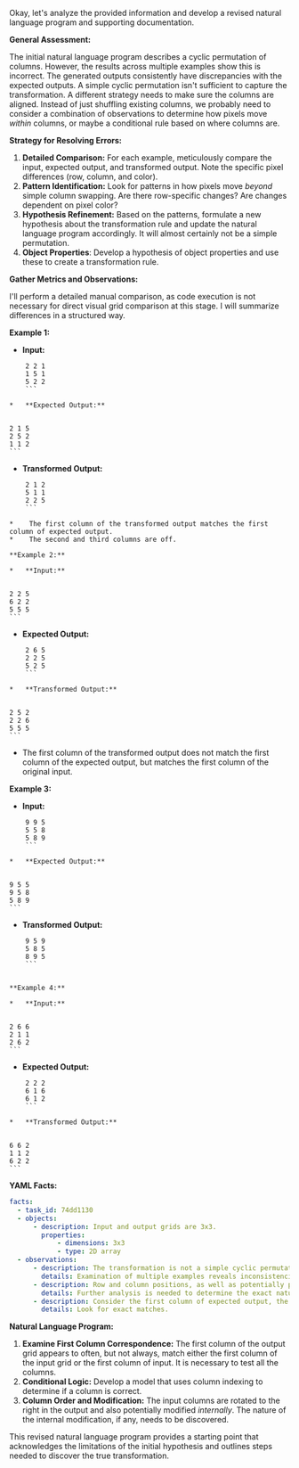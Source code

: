 Okay, let's analyze the provided information and develop a revised natural language program and supporting documentation.

**General Assessment:**

The initial natural language program describes a cyclic permutation of columns. However, the results across multiple examples show this is incorrect. The generated outputs consistently have discrepancies with the expected outputs. A simple cyclic permutation isn't sufficient to capture the transformation. A different strategy needs to make sure the columns are aligned. Instead of just shuffling existing columns, we probably need to consider a combination of observations to determine how pixels move *within* columns, or maybe a conditional rule based on where columns are.

**Strategy for Resolving Errors:**

1.  **Detailed Comparison:** For each example, meticulously compare the input, expected output, and transformed output. Note the specific pixel differences (row, column, and color).
2.  **Pattern Identification:** Look for patterns in how pixels move *beyond* simple column swapping. Are there row-specific changes? Are changes dependent on pixel color?
3.  **Hypothesis Refinement:** Based on the patterns, formulate a new hypothesis about the transformation rule and update the natural language program accordingly. It will almost certainly not be a simple permutation.
4. **Object Properties**: Develop a hypothesis of object properties and use these to create a transformation rule.

**Gather Metrics and Observations:**

I'll perform a detailed manual comparison, as code execution is not necessary for direct visual grid comparison at this stage. I will summarize differences in a structured way.

**Example 1:**

*   **Input:**
    
```
    2 2 1
    1 5 1
    5 2 2
    ```

*   **Expected Output:**
    
```
    2 1 5
    2 5 2
    1 1 2
    ```

*   **Transformed Output:**
    
```
    2 1 2
    5 1 1
    2 2 5
    ```

*    The first column of the transformed output matches the first column of expected output.
*    The second and third columns are off.

**Example 2:**

*   **Input:**
    
```
    2 2 5
    6 2 2
    5 5 5
    ```

*   **Expected Output:**
    
```
    2 6 5
    2 2 5
    5 2 5
    ```

*   **Transformed Output:**
    
```
    2 5 2
    2 2 6
    5 5 5
    ```

*   The first column of the transformed output does not match the first column of the expected output, but matches the first column of the original input.

**Example 3:**

*   **Input:**
    
```
    9 9 5
    5 5 8
    5 8 9
    ```

*   **Expected Output:**
    
```
    9 5 5
    9 5 8
    5 8 9
    ```

*   **Transformed Output:**
    
```
    9 5 9
    5 8 5
    8 9 5
    ```


**Example 4:**

*   **Input:**
    
```
    2 6 6
    2 1 1
    2 6 2
    ```

*   **Expected Output:**
    
```
    2 2 2
    6 1 6
    6 1 2
    ```

*   **Transformed Output:**
    
```
    6 6 2
    1 1 2
    6 2 2
    ```


**YAML Facts:**


```yaml
facts:
  - task_id: 74dd1130
  - objects:
      - description: Input and output grids are 3x3.
        properties:
            - dimensions: 3x3
            - type: 2D array
  - observations:
      - description: The transformation is not a simple cyclic permutation of columns.
        details: Examination of multiple examples reveals inconsistencies with a cyclic permutation hypothesis.
      - description: Row and column positions, as well as potentially pixel values, appear to play a role in the transformation.
        details: Further analysis is needed to determine the exact nature of these interdependencies.
      - description: Consider the first column of expected output, the columns in the input grid.
        details: Look for exact matches.

```


**Natural Language Program:**

1.  **Examine First Column Correspondence:** The first column of the output grid appears to often, but not always, match either the first column of the input grid or the first column of input. It is necessary to test all the columns.
2.  **Conditional Logic:** Develop a model that uses column indexing to determine if a column is correct.
3.  **Column Order and Modification:** The input columns are rotated to the right in the output and also potentially modified *internally*. The nature of the internal modification, if any, needs to be discovered.

This revised natural language program provides a starting point that acknowledges the limitations of the initial hypothesis and outlines steps needed to discover the true transformation.
